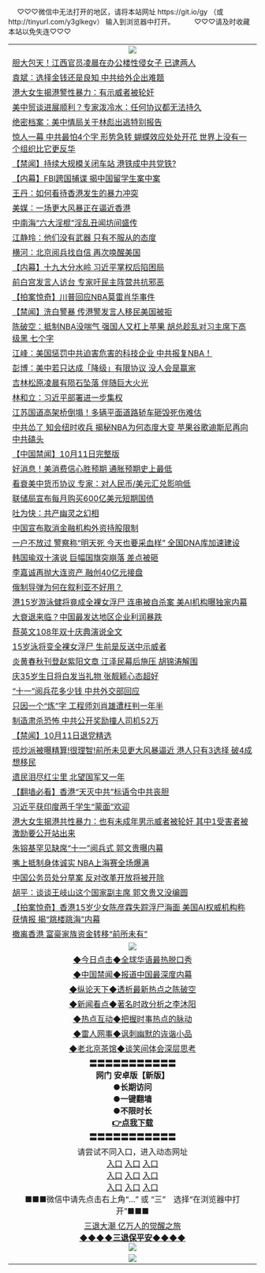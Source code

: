  <table>
　<tr>
♡♡♡微信中无法打开的地区，请将本站网址 https://git.io/gy （或 http://tinyurl.com/y3glkegv） 输入到浏览器中打开。 
　</tr>
　<tr>
♡♡♡请及时收藏本站以免失连♡♡♡
   </tr>
   <tr>
    <td align=center><img src="https://github.com/gyhhx/image-upload/blob/master/title1.jpg" /></td>
  </tr>
<tr><td align="left"><a href="https://xwood.fun/oo.aspx?name=c1083284&key=nqynnipsxfbxcbni&from=gy">胆大包天！江西官员凌晨在办公楼性侵女子 已逮两人</a></td></tr>
<tr><td align="left"><a href="https://xwood.fun/oo.aspx?name=c1083315&key=nqynnipsxfbxcbni&from=gy">袁斌：选择金钱还是良知 中共给外企出难题</a></td></tr>
<tr><td align="left"><a href="https://xwood.fun/oo.aspx?name=c1083095&key=nqynnipsxfbxcbni&from=gy">港大女生揭港警性暴力：有示威者被轮奸</a></td></tr>
<tr><td align="left"><a href="https://xwood.fun/oo.aspx?name=c1083293&key=nqynnipsxfbxcbni&from=gy">美中贸谈进展顺利？专家泼冷水：任何协议都无法持久</a></td></tr>
<tr><td align="left"><a href="https://xwood.fun/oo.aspx?name=c1082777&key=nqynnipsxfbxcbni&from=gy">绝密档案：美中情局关于林彪出逃特别报告</a></td></tr>
<tr><td align="left"><a href="https://xwood.fun/oo.aspx?name=c1082859&key=nqynnipsxfbxcbni&from=gy">惊人一幕 中共最怕4个字 形势急转 蝴蝶效应处处开花 世界上没有一个组织比它更反华</a></td></tr>
<tr><td align="left"><a href="https://xwood.fun/oo.aspx?name=c1083349&key=nqynnipsxfbxcbni&from=gy">【禁闻】持续大规模关闭车站 港铁成中共党铁?</a></td></tr>
<tr><td align="left"><a href="https://xwood.fun/oo.aspx?name=c1083137&key=nqynnipsxfbxcbni&from=gy">【内幕】FBI跨国捕谍 揭中国留学生案中案</a></td></tr>
<tr><td align="left"><a href="https://xwood.fun/oo.aspx?name=c1083375&key=nqynnipsxfbxcbni&from=gy">王丹：如何看待香港发生的暴力冲突</a></td></tr>
<tr><td align="left"><a href="https://xwood.fun/oo.aspx?name=c1083036&key=nqynnipsxfbxcbni&from=gy">美媒：一场更大风暴正在逼近香港</a></td></tr>
<tr><td align="left"><a href="https://xwood.fun/oo.aspx?name=c931480&key=nqynnipsxfbxcbni&from=gy">中南海“六大淫棍”淫乱丑闻坊间盛传</a></td></tr>
<tr><td align="left"><a href="https://xwood.fun/oo.aspx?name=c1083373&key=nqynnipsxfbxcbni&from=gy">江静玲：他们没有武器 只有不服从的态度</a></td></tr>
<tr><td align="left"><a href="https://xwood.fun/oo.aspx?name=c1083089&key=nqynnipsxfbxcbni&from=gy">横河：北京阅兵找自信 再次唤醒美国</a></td></tr>
<tr><td align="left"><a href="https://xwood.fun/oo.aspx?name=c1083031&key=nqynnipsxfbxcbni&from=gy">【内幕】十九大分水岭 习近平掌权后陷困局</a></td></tr>
<tr><td align="left"><a href="https://xwood.fun/oo.aspx?name=c1083163&key=nqynnipsxfbxcbni&from=gy">前白宫发言人访台 专家吁民主阵营共抗邪恶</a></td></tr>
<tr><td align="left"><a href="https://xwood.fun/oo.aspx?name=c1082745&key=nqynnipsxfbxcbni&from=gy">【拍案惊奇】川普回应NBA莫雷肖华事件</a></td></tr>
<tr><td align="left"><a href="https://xwood.fun/oo.aspx?name=c1082504&key=nqynnipsxfbxcbni&from=gy">【禁闻】洗白警暴 传港警发言人移民美国被拒</a></td></tr>
<tr><td align="left"><a href="https://xwood.fun/oo.aspx?name=c1082910&key=nqynnipsxfbxcbni&from=gy">陈破空：抵制NBA没喘气 强国人又杠上苹果 胡总趁乱对习主席下高级黑 七个字</a></td></tr>
<tr><td align="left"><a href="https://xwood.fun/oo.aspx?name=c1083329&key=nqynnipsxfbxcbni&from=gy">江峰：美国惩罚中共迫害危害的科技企业 中共报复NBA！</a></td></tr>
<tr><td align="left"><a href="https://xwood.fun/oo.aspx?name=c1083292&key=nqynnipsxfbxcbni&from=gy">彭博：美中若只达成「降级」有限协议 没人会是赢家</a></td></tr>
<tr><td align="left"><a href="https://xwood.fun/oo.aspx?name=c1083065&key=nqynnipsxfbxcbni&from=gy">吉林松原凌晨有陨石坠落 伴随巨大火光</a></td></tr>
<tr><td align="left"><a href="https://xwood.fun/oo.aspx?name=c1082259&key=nqynnipsxfbxcbni&from=gy">林和立：习近平部署进一步集权</a></td></tr>
<tr><td align="left"><a href="https://xwood.fun/oo.aspx?name=c1082884&key=nqynnipsxfbxcbni&from=gy">江苏国道高架桥倒塌！多辆平面道路轿车砸毁死伤难估</a></td></tr>
<tr><td align="left"><a href="https://xwood.fun/oo.aspx?name=c1083285&key=nqynnipsxfbxcbni&from=gy">中共怂了 知会纽时收兵 揭秘NBA为何态度大变 苹果谷歌迪斯尼再向中共磕头</a></td></tr>
<tr><td align="left"><a href="https://xwood.fun/oo.aspx?name=c1083382&key=nqynnipsxfbxcbni&from=gy">【中国禁闻】10月11日完整版</a></td></tr>
<tr><td align="left"><a href="https://xwood.fun/oo.aspx?name=c1083298&key=nqynnipsxfbxcbni&from=gy">好消息！美消费信心胜预期 通胀预期史上最低</a></td></tr>
<tr><td align="left"><a href="https://xwood.fun/oo.aspx?name=c1083294&key=nqynnipsxfbxcbni&from=gy">看衰美中货币协议 专家：对人民币/美元汇兑影响低</a></td></tr>
<tr><td align="left"><a href="https://xwood.fun/oo.aspx?name=c1083297&key=nqynnipsxfbxcbni&from=gy">联储局宣布每月购买600亿美元短期国债</a></td></tr>
<tr><td align="left"><a href="https://xwood.fun/oo.aspx?name=c1083346&key=nqynnipsxfbxcbni&from=gy">吐为快：共产幽灵之幻相</a></td></tr>
<tr><td align="left"><a href="https://xwood.fun/oo.aspx?name=c1083291&key=nqynnipsxfbxcbni&from=gy">中国宣布取消金融机构外资持股限制</a></td></tr>
<tr><td align="left"><a href="https://xwood.fun/oo.aspx?name=c1083277&key=nqynnipsxfbxcbni&from=gy">一户不放过 警察称“明天死 今天也要采血样” 全国DNA库加速建设</a></td></tr>
<tr><td align="left"><a href="https://xwood.fun/oo.aspx?name=c1083279&key=nqynnipsxfbxcbni&from=gy">韩国瑜双十演说 巨幅国旗突崩落 差点被砸</a></td></tr>
<tr><td align="left"><a href="https://xwood.fun/oo.aspx?name=c1082925&key=nqynnipsxfbxcbni&from=gy">李嘉诚再抛大连资产 融创40亿元接盘</a></td></tr>
<tr><td align="left"><a href="https://xwood.fun/oo.aspx?name=c1083283&key=nqynnipsxfbxcbni&from=gy">俄制导弹为何在叙利亚不好用？</a></td></tr>
<tr><td align="left"><a href="https://xwood.fun/oo.aspx?name=c1083287&key=nqynnipsxfbxcbni&from=gy">港15岁游泳健将竟成全裸女浮尸 连串被自杀案 美AI机构曝独家内幕</a></td></tr>
<tr><td align="left"><a href="https://xwood.fun/oo.aspx?name=c1083035&key=nqynnipsxfbxcbni&from=gy">大衰退来临？中国最发达地区企业利润暴跌</a></td></tr>
<tr><td align="left"><a href="https://xwood.fun/oo.aspx?name=c1082930&key=nqynnipsxfbxcbni&from=gy">蔡英文108年双十庆典演说全文</a></td></tr>
<tr><td align="left"><a href="https://xwood.fun/oo.aspx?name=c1083057&key=nqynnipsxfbxcbni&from=gy">15岁泳将变全裸女浮尸 生前是反送中示威者</a></td></tr>
<tr><td align="left"><a href="https://xwood.fun/oo.aspx?name=c1082833&key=nqynnipsxfbxcbni&from=gy">炎黄春秋刊登赵紫阳文章 江泽民幕后施压 胡锦涛解围</a></td></tr>
<tr><td align="left"><a href="https://xwood.fun/oo.aspx?name=c1083381&key=nqynnipsxfbxcbni&from=gy">庆35岁生日将白发当礼物 张靓颖心态超好</a></td></tr>
<tr><td align="left"><a href="https://xwood.fun/oo.aspx?name=c1083063&key=nqynnipsxfbxcbni&from=gy">“十一”阅兵花多少钱 中共外交部回应</a></td></tr>
<tr><td align="left"><a href="https://xwood.fun/oo.aspx?name=c1083166&key=nqynnipsxfbxcbni&from=gy">只因一个“炼”字 工程师刘肖雄遭枉判一年半</a></td></tr>
<tr><td align="left"><a href="https://xwood.fun/oo.aspx?name=c1082958&key=nqynnipsxfbxcbni&from=gy">制造肃杀恐怖 中共公开奖励撞人司机52万</a></td></tr>
<tr><td align="left"><a href="https://xwood.fun/oo.aspx?name=c1083347&key=nqynnipsxfbxcbni&from=gy">【禁闻】10月11日退党精选</a></td></tr>
<tr><td align="left"><a href="https://xwood.fun/oo.aspx?name=c1083286&key=nqynnipsxfbxcbni&from=gy">揽炒派被曝精算!很理智!前所未见更大风暴逼近 港人只有3选择 破4成想移民</a></td></tr>
<tr><td align="left"><a href="https://xwood.fun/oo.aspx?name=c1082927&key=nqynnipsxfbxcbni&from=gy">遗民泪尽红尘里 北望国军又一年</a></td></tr>
<tr><td align="left"><a href="https://xwood.fun/oo.aspx?name=c1082737&key=nqynnipsxfbxcbni&from=gy">【翻墙必看】香港“天灭中共”标语令中共丧胆</a></td></tr>
<tr><td align="left"><a href="https://xwood.fun/oo.aspx?name=c1083145&key=nqynnipsxfbxcbni&from=gy">习近平获印度两千学生“蒙面”欢迎</a></td></tr>
<tr><td align="left"><a href="https://xwood.fun/oo.aspx?name=c1083288&key=nqynnipsxfbxcbni&from=gy">港大女生揭港共性暴力：也有未成年男示威者被轮奸 其中1受害者被激励要公开站出来</a></td></tr>
<tr><td align="left"><a href="https://xwood.fun/oo.aspx?name=c1080427&key=nqynnipsxfbxcbni&from=gy">朱镕基罕见缺席“十一”阅兵式  郭文贵曝内幕</a></td></tr>
<tr><td align="left"><a href="https://xwood.fun/oo.aspx?name=c1082917&key=nqynnipsxfbxcbni&from=gy">嘴上抵制身体诚实 NBA上海赛全场爆满</a></td></tr>
<tr><td align="left"><a href="https://xwood.fun/oo.aspx?name=c1083252&key=nqynnipsxfbxcbni&from=gy">中国公务员处分草案 反对改革开放将被开除</a></td></tr>
<tr><td align="left"><a href="https://xwood.fun/oo.aspx?name=c889994&key=nqynnipsxfbxcbni&from=gy">胡平：谈谈王岐山这个国家副主席 郭文贵又没编圆 </a></td></tr>
<tr><td align="left"><a href="https://xwood.fun/oo.aspx?name=c1082993&key=nqynnipsxfbxcbni&from=gy">【拍案惊奇】香港15岁少女陈彦霖失踪浮尸海面 美国AI权威机构称获情报 揭“跳楼跳海”内幕</a></td></tr>
<tr><td align="left"><a href="https://xwood.fun/oo.aspx?name=c1082947&key=nqynnipsxfbxcbni&from=gy">撤离香港 富豪家族资金转移“前所未有”</a></td></tr>
 <tr>
    <td align=center><img src="https://github.com/gyhhx/image-upload/blob/master/shipin.jpg" /></td>
  </tr>
 <tr>
   <td align=center> 
<a href="https://tru28th.xwood.fun/oo.aspx?name=c816850&key=nqynnipsxfbxcbni&from=gy&tag=9877">◆今日点击◆全球华语最热脱口秀</a><br/>
    </td>
  </tr>
  <tr>
  <td align=center>
<a href="https://tru28th.xwood.fun/oo.aspx?name=c816860&key=nqynnipsxfbxcbni&from=gy&tag=99733110">◆中国禁闻◆报道中国最深度内幕</a><br/>
   </tr>
  <tr>
     <td align=center>
<a href="https://tru28th.xwood.fun/oo.aspx?name=c816855&key=nqynnipsxfbxcbni&from=gy&tag=997110">◆纵论天下◆透析最新热点之陈破空</a><br/>
   </tr>
   <tr>
      <td align=center>
<a href="https://tru28th.xwood.fun/oo.aspx?name=c838308&key=nqynnipsxfbxcbni&from=gy&tag=9973110">◆新闻看点◆著名时政分析之李沐阳</a><br/>
   </tr>
   <tr>
     <td align=center>
<a href="https://tru28th.xwood.fun/oo.aspx?name=c816852&key=nqynnipsxfbxcbni&from=gy&tag=9733110">◆热点互动◆把握时事热点的脉动</a><br/>
   </tr>
   <tr>
      <td align=center>
<a href="https://tru28th.xwood.fun/oo.aspx?name=c816694&key=nqynnipsxfbxcbni&from=gy&tag=93310">◆雷人网事◆讽刺幽默的诙谐小品</a><br/>
   </tr>
   <tr>
    <td align=center>
<a href="https://tru28th.xwood.fun/oo.aspx?name=c816650&key=nqynnipsxfbxcbni&from=gy&tag=9973110">◆老北京茶馆◆谈笑间体会深层思考</a><br/>
   </tr>
  <tr>
    <td align=center>
 <b>〓〓〓〓〓〓〓〓〓〓〓<br/>网门 安卓版【新版】<br/> ●长期访问<br/> ●一键翻墙<br/>  ●不限时长<br/> 
 <a href="https://share.weiyun.com/5tym2kI">👉<b>点我下载</a><br/>〓〓〓〓〓〓〓〓〓〓〓<br/>
    </td>
    </tr>
   <tr>
    <td align=center>请尝试不同入口，进入动态网址<br/>
      <a href="https://s3.us-east-2.amazonaws.com/ogateo/show.htm">入口</a>
      <a href="https://s3.ca-central-1.amazonaws.com/ogatec/show.htm">入口</a>
      <a href="https://s3.ap-southeast-2.amazonaws.com/ogatey/show.htm">入口</a><br/>
      <a href="https://s3.ap-northeast-2.amazonaws.com/ogates/show.htm">入口</a>
      <a href="https://s3.eu-central-1.amazonaws.com/ogatef/show.htm">入口</a>
      <a href="https://s3.ap-south-1.amazonaws.com/ogatem/show.htm">入口</a><br/>
      <a href="https://s3-us-west-1.amazonaws.com/ogaten/show.htm">入口</a>
      <a href="https://s3.eu-west-2.amazonaws.com/ogatel/show.htm">入口</a>
      <a href="https://s3.ap-northeast-1.amazonaws.com/ogatet/show.htm">入口</a><br/>
      ■■■微信中请先点击右上角“...” 或 “三”　选择“在浏览器中打开”■■■<b><br/>
    </td>
  </tr>
  <tr>  
  <td align=center>
  <a href="https://tru28th.xwood.fun/oo.aspx?name=c894205&key=nqynnipsxfbxcbni&from=gy&tag=9973110">三退大潮 亿万人的觉醒之旅</a><br/>
      <a href="https://tru28th.xwood.fun/oo.aspx?name=ogQuit.aspx&key=nqynnipsxfbxcbni&from=gy"><b>◆◆◆◆三退保平安◆◆◆◆<br/></a>
      <img src="https://github.com/gyhhx/image-upload/blob/master/3t.jpg" /><br/>
      </td>
  </tr>
   <tr>
    <td align=center><img src="https://raw.githubusercontent.com/oGate2/Up/master/oGate_640.jpg"/></td>
  </tr>
</table>
